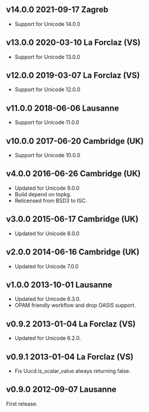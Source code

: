 v14.0.0 2021-09-17 Zagreb
-------------------------

- Support for Unicode 14.0.0

v13.0.0 2020-03-10 La Forclaz (VS)
----------------------------------

- Support for Unicode 13.0.0

v12.0.0 2019-03-07 La Forclaz (VS)
----------------------------------

- Support for Unicode 12.0.0

v11.0.0 2018-06-06 Lausanne
---------------------------

- Support for Unicode 11.0.0

v10.0.0 2017-06-20 Cambridge (UK)
---------------------------------

- Support for Unicode 10.0.0

v4.0.0 2016-06-26 Cambridge (UK)
--------------------------------

- Updated for Unicode 9.0.0
- Build depend on topkg.
- Relicensed from BSD3 to ISC.

v3.0.0 2015-06-17 Cambridge (UK)
--------------------------------

- Updated for Unicode 8.0.0

v2.0.0 2014-06-16 Cambridge (UK)
--------------------------------

- Updated for Unicode 7.0.0

v1.0.0 2013-10-01 Lausanne
--------------------------

- Updated for Unicode 6.3.0.
- OPAM friendly workflow and drop OASIS support.

v0.9.2 2013-01-04 La Forclaz (VS)
---------------------------------

- Updated for Unicode 6.2.0.

v0.9.1 2013-01-04 La Forclaz (VS)
---------------------------------

- Fix Uucd.is_scalar_value always returning false.

v0.9.0 2012-09-07 Lausanne
--------------------------

First release.
